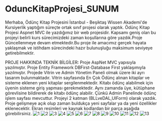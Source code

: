 # OduncKitapProjesi_SUNUM
Merhaba, Ödünç Kitap Projesini İstanbul - Beşiktaş Wissen Akademi'de Kursiyerlik yaptığım süreçte ortak sınıf projesi olarak yaptık. Ödünç Kitap Projesi Aspnet MVC ile yazdığımız bir web projesidir. Kapsamı geniş olan bu projeyi belirli kurs sürecimizdeki zaman koşullarına göre yazdık.Proje Güncellenmeye devam etmektedir.Bu proje ile amacımız gerçek hayata yaklaşmak ve istihdam sürecindeki hazır bulunuşluğu maksimum seviyeye getirebilmektir.

PROJE HAKKINDA TEKNİK BİLGİLER: Proje AspNet MVC yapısıyla yazılmıştır. Proje Entity Framework DBFirst-Database First yaklaşımıyla yazılmıştır. Projede Vitrin ve Admin Yönetim Paneli olmak üzere iki ayrı tasarım bulunmaktadır. Vitrin sayfasında En Çok Ödünç alınan kitaplar ve sisteme eklenen yeni kitaplar sergilenmektedir. Kitabı ödünç alabilmek için üyenin sisteme giriş yapması gerekmektedir. Aynı zamanda üye, kütüphane görevlisine bildirerek de kitabı ödünç alabilir. Çünkü Admin Panelinde ödünç işlem sayfası mevcuttur. Projeyi 2 katman (BLLveDAL,UIForm) olarak yazdık. Proje gelişmeye açık olup zaman buldukça yeni sayfalar ya da yeni özellikler eklenecektir. Ekran resimleri ve kaynak kodlardan bir parça aşağıda görebilirsiniz.
![1](https://user-images.githubusercontent.com/73273677/217252069-a7647c2e-415e-43cd-8065-e9ff20108f70.png)
![2](https://user-images.githubusercontent.com/73273677/217252080-1c2d9d13-c8de-4e32-b2a0-c9cdf404cd89.png)
![3](https://user-images.githubusercontent.com/73273677/217252093-4b96cc63-addd-4425-a22c-0cdf2291fdbf.png)
![4](https://user-images.githubusercontent.com/73273677/217252131-e56f691e-da5c-403f-b78c-831d376785cf.png)
![5](https://user-images.githubusercontent.com/73273677/217252140-ac44339d-06b0-4fca-8334-26a0430ce40f.png)
![6](https://user-images.githubusercontent.com/73273677/217252151-bbea05f0-62c8-41c3-9a5c-bf34e156516b.png)
![7](https://user-images.githubusercontent.com/73273677/217252166-3d869358-9520-4e0e-8822-66d57796b805.png)
![8](https://user-images.githubusercontent.com/73273677/217252178-228063b2-7cd7-4729-a68c-6d9494316f64.png)
![9](https://user-images.githubusercontent.com/73273677/217252187-67f65c60-6f41-4ef7-83db-06c96aa8742b.png)
![10](https://user-images.githubusercontent.com/73273677/217252204-80d83811-e718-46a7-ae1a-76bfe7238859.png)
![11](https://user-images.githubusercontent.com/73273677/217252213-30230539-789d-4509-9f43-1526ff4e5e06.png)
![12](https://user-images.githubusercontent.com/73273677/217252227-511840a5-0cf6-406b-9121-eeaa41ee55ce.png)
![13](https://user-images.githubusercontent.com/73273677/217252238-f0c30ae2-9258-422c-8f44-53897847df02.png)
